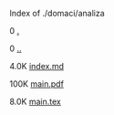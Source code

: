 Index of ./domaci/analiza

0 [.](.)

0 [..](..)

4.0K [index.md](index.md)

100K [main.pdf](main.pdf)

8.0K [main.tex](main.tex)

